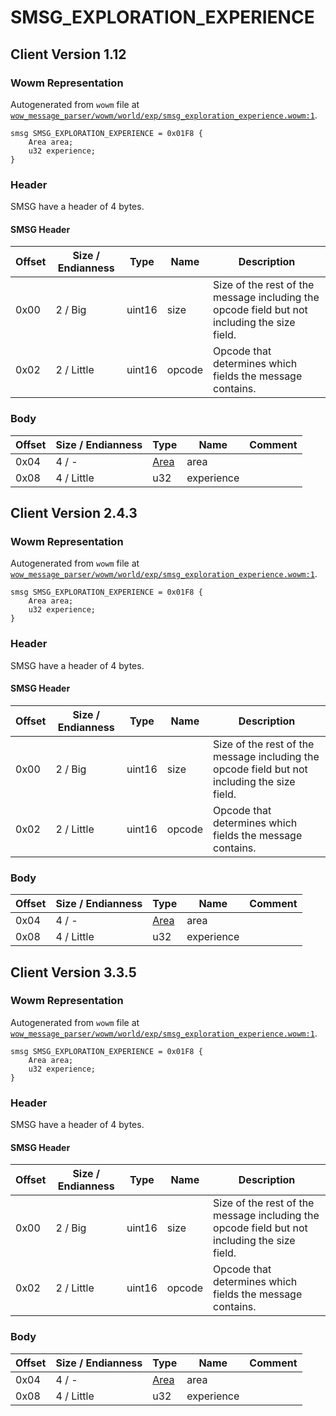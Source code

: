 # SMSG_EXPLORATION_EXPERIENCE

## Client Version 1.12

### Wowm Representation

Autogenerated from `wowm` file at [`wow_message_parser/wowm/world/exp/smsg_exploration_experience.wowm:1`](https://github.com/gtker/wow_messages/tree/main/wow_message_parser/wowm/world/exp/smsg_exploration_experience.wowm#L1).
```rust,ignore
smsg SMSG_EXPLORATION_EXPERIENCE = 0x01F8 {
    Area area;
    u32 experience;
}
```
### Header

SMSG have a header of 4 bytes.

#### SMSG Header

| Offset | Size / Endianness | Type   | Name   | Description |
| ------ | ----------------- | ------ | ------ | ----------- |
| 0x00   | 2 / Big           | uint16 | size   | Size of the rest of the message including the opcode field but not including the size field.|
| 0x02   | 2 / Little        | uint16 | opcode | Opcode that determines which fields the message contains.|

### Body

| Offset | Size / Endianness | Type | Name | Comment |
| ------ | ----------------- | ---- | ---- | ------- |
| 0x04 | 4 / - | [Area](area.md) | area |  |
| 0x08 | 4 / Little | u32 | experience |  |

## Client Version 2.4.3

### Wowm Representation

Autogenerated from `wowm` file at [`wow_message_parser/wowm/world/exp/smsg_exploration_experience.wowm:1`](https://github.com/gtker/wow_messages/tree/main/wow_message_parser/wowm/world/exp/smsg_exploration_experience.wowm#L1).
```rust,ignore
smsg SMSG_EXPLORATION_EXPERIENCE = 0x01F8 {
    Area area;
    u32 experience;
}
```
### Header

SMSG have a header of 4 bytes.

#### SMSG Header

| Offset | Size / Endianness | Type   | Name   | Description |
| ------ | ----------------- | ------ | ------ | ----------- |
| 0x00   | 2 / Big           | uint16 | size   | Size of the rest of the message including the opcode field but not including the size field.|
| 0x02   | 2 / Little        | uint16 | opcode | Opcode that determines which fields the message contains.|

### Body

| Offset | Size / Endianness | Type | Name | Comment |
| ------ | ----------------- | ---- | ---- | ------- |
| 0x04 | 4 / - | [Area](area.md) | area |  |
| 0x08 | 4 / Little | u32 | experience |  |

## Client Version 3.3.5

### Wowm Representation

Autogenerated from `wowm` file at [`wow_message_parser/wowm/world/exp/smsg_exploration_experience.wowm:1`](https://github.com/gtker/wow_messages/tree/main/wow_message_parser/wowm/world/exp/smsg_exploration_experience.wowm#L1).
```rust,ignore
smsg SMSG_EXPLORATION_EXPERIENCE = 0x01F8 {
    Area area;
    u32 experience;
}
```
### Header

SMSG have a header of 4 bytes.

#### SMSG Header

| Offset | Size / Endianness | Type   | Name   | Description |
| ------ | ----------------- | ------ | ------ | ----------- |
| 0x00   | 2 / Big           | uint16 | size   | Size of the rest of the message including the opcode field but not including the size field.|
| 0x02   | 2 / Little        | uint16 | opcode | Opcode that determines which fields the message contains.|

### Body

| Offset | Size / Endianness | Type | Name | Comment |
| ------ | ----------------- | ---- | ---- | ------- |
| 0x04 | 4 / - | [Area](area.md) | area |  |
| 0x08 | 4 / Little | u32 | experience |  |

